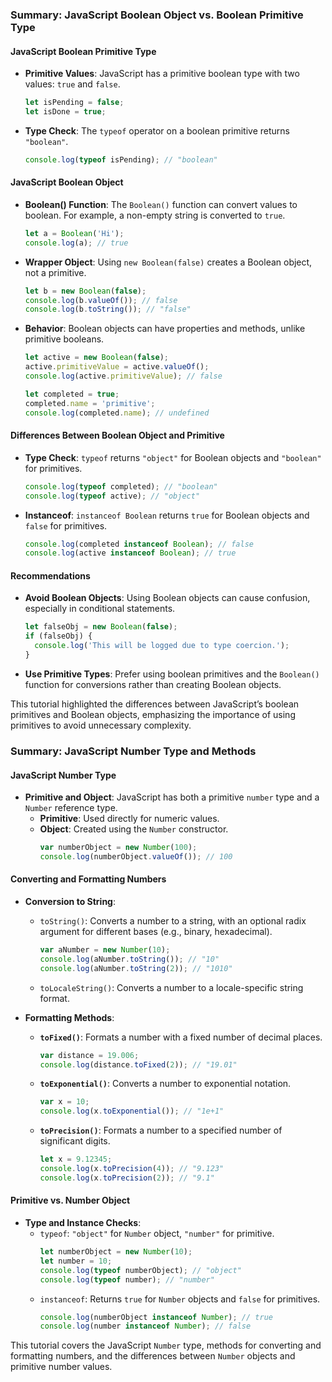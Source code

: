 ### Summary: JavaScript Boolean Object vs. Boolean Primitive Type

#### JavaScript Boolean Primitive Type
- **Primitive Values**: JavaScript has a primitive boolean type with two values: `true` and `false`.
  ```javascript
  let isPending = false;
  let isDone = true;
  ```
- **Type Check**: The `typeof` operator on a boolean primitive returns `"boolean"`.
  ```javascript
  console.log(typeof isPending); // "boolean"
  ```

#### JavaScript Boolean Object
- **Boolean() Function**: The `Boolean()` function can convert values to boolean. For example, a non-empty string is converted to `true`.
  ```javascript
  let a = Boolean('Hi');
  console.log(a); // true
  ```
- **Wrapper Object**: Using `new Boolean(false)` creates a Boolean object, not a primitive.
  ```javascript
  let b = new Boolean(false);
  console.log(b.valueOf()); // false
  console.log(b.toString()); // "false"
  ```
- **Behavior**: Boolean objects can have properties and methods, unlike primitive booleans.
  ```javascript
  let active = new Boolean(false);
  active.primitiveValue = active.valueOf();
  console.log(active.primitiveValue); // false

  let completed = true;
  completed.name = 'primitive';
  console.log(completed.name); // undefined
  ```

#### Differences Between Boolean Object and Primitive
- **Type Check**: `typeof` returns `"object"` for Boolean objects and `"boolean"` for primitives.
  ```javascript
  console.log(typeof completed); // "boolean"
  console.log(typeof active); // "object"
  ```
- **Instanceof**: `instanceof Boolean` returns `true` for Boolean objects and `false` for primitives.
  ```javascript
  console.log(completed instanceof Boolean); // false
  console.log(active instanceof Boolean); // true
  ```

#### Recommendations
- **Avoid Boolean Objects**: Using Boolean objects can cause confusion, especially in conditional statements.
  ```javascript
  let falseObj = new Boolean(false);
  if (falseObj) {
    console.log('This will be logged due to type coercion.');
  }
  ```
- **Use Primitive Types**: Prefer using boolean primitives and the `Boolean()` function for conversions rather than creating Boolean objects.

This tutorial highlighted the differences between JavaScript’s boolean primitives and Boolean objects, emphasizing the importance of using primitives to avoid unnecessary complexity.

### Summary: JavaScript Number Type and Methods

#### JavaScript Number Type
- **Primitive and Object**: JavaScript has both a primitive `number` type and a `Number` reference type. 
  - **Primitive**: Used directly for numeric values.
  - **Object**: Created using the `Number` constructor.
    ```javascript
    var numberObject = new Number(100);
    console.log(numberObject.valueOf()); // 100
    ```

#### Converting and Formatting Numbers
- **Conversion to String**: 
  - `toString()`: Converts a number to a string, with an optional radix argument for different bases (e.g., binary, hexadecimal).
    ```javascript
    var aNumber = new Number(10);
    console.log(aNumber.toString()); // "10"
    console.log(aNumber.toString(2)); // "1010"
    ```
  - `toLocaleString()`: Converts a number to a locale-specific string format.

- **Formatting Methods**:
  - **`toFixed()`**: Formats a number with a fixed number of decimal places.
    ```javascript
    var distance = 19.006;
    console.log(distance.toFixed(2)); // "19.01"
    ```
  - **`toExponential()`**: Converts a number to exponential notation.
    ```javascript
    var x = 10;
    console.log(x.toExponential()); // "1e+1"
    ```
  - **`toPrecision()`**: Formats a number to a specified number of significant digits.
    ```javascript
    let x = 9.12345;
    console.log(x.toPrecision(4)); // "9.123"
    console.log(x.toPrecision(2)); // "9.1"
    ```

#### Primitive vs. Number Object
- **Type and Instance Checks**:
  - `typeof`: `"object"` for `Number` object, `"number"` for primitive.
    ```javascript
    let numberObject = new Number(10);
    let number = 10;
    console.log(typeof numberObject); // "object"
    console.log(typeof number); // "number"
    ```
  - `instanceof`: Returns `true` for `Number` objects and `false` for primitives.
    ```javascript
    console.log(numberObject instanceof Number); // true
    console.log(number instanceof Number); // false
    ```

This tutorial covers the JavaScript `Number` type, methods for converting and formatting numbers, and the differences between `Number` objects and primitive number values.